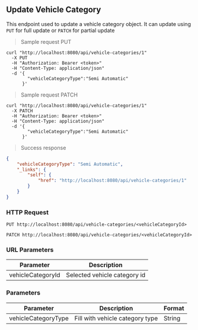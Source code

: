 ## Update Vehicle Category

This endpoint used to update a vehicle category object. It can update using <code>PUT</code> for full update or <code>PATCH</code> for partial update

> Sample request PUT

```shell
curl "http://localhost:8080/api/vehicle-categories/1"
  -X PUT
  -H "Authorization: Bearer <token>"
  -H "Content-Type: application/json"
  -d '{
        "vehicleCategoryType":"Semi Automatic"
      }'
```

> Sample request PATCH

```shell
curl "http://localhost:8080/api/vehicle-categories/1"
  -X PATCH
  -H "Authorization: Bearer <token>"
  -H "Content-Type: application/json"
  -d '{
        "vehicleCategoryType":"Semi Automatic"
      }'
```

> Success response

```json
{
    "vehicleCategoryType": "Semi Automatic",
    "_links": {
        "self": {
            "href": "http://localhost:8080/api/vehicle-categories/1"
        }
    }
}
```

### HTTP Request

`PUT http://localhost:8080/api/vehicle-categories/<vehicleCategoryId>`

`PATCH http://localhost:8080/api/vehicle-categories/<vehicleCategoryId>`

### URL Parameters

Parameter | Description
--------- | -----------
vehicleCategoryId | Selected vehicle category id

### Parameters

Parameter | Description | Format 
--------- | ----------- | ------ 
vehicleCategoryType | Fill with vehicle category type | String